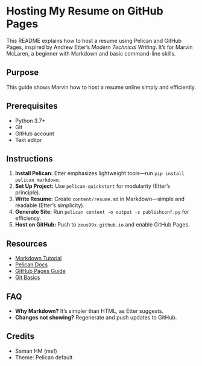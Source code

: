 # Hosting My Resume on GitHub Pages

This README explains how to host a resume using Pelican and GitHub Pages, inspired by Andrew Etter’s _Modern Technical Writing_. It’s for Marvin McLaren, a beginner with Markdown and basic command-line skills.

## Purpose

This guide shows Marvin how to host a resume online simply and efficiently.

## Prerequisites

- Python 3.7+
- Git
- GitHub account
- Text editor

## Instructions

1. **Install Pelican:** Etter emphasizes lightweight tools—run `pip install pelican markdown`.
2. **Set Up Project:** Use `pelican-quickstart` for modularity (Etter’s principle).
3. **Write Resume:** Create `content/resume.md` in Markdown—simple and readable (Etter’s simplicity).
4. **Generate Site:** Run `pelican content -o output -s publishconf.py` for efficiency.
5. **Host on GitHub:** Push to `zeus99x.github.io` and enable GitHub Pages.

## Resources

- [Markdown Tutorial](https://www.markdowntutorial.com/)
- [Pelican Docs](https://docs.getpelican.com/)
- [GitHub Pages Guide](https://pages.github.com/)
- [Git Basics](https://git-scm.com/doc)

## FAQ

- **Why Markdown?** It’s simpler than HTML, as Etter suggests.
- **Changes not showing?** Regenerate and push updates to GitHub.

## Credits

- Saman HM (me!)
- Theme: Pelican default
